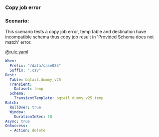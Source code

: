 ### Copy job error

### Scenario:

This scenario tests a copy job error, temp table and destination have incompatible schema thus copy job result in 'Provided Schema does not match' error.



[@rule.yaml](rule/rule.yaml)
```yaml
When:
  Prefix: "/data/case025"
  Suffix: ".csv"
Dest:
  Table: bqtail.dummy_v25
  Transient:
    Dataset: temp
  Schema:
    TransientTemplate: bqtail.dummy_v25_temp
Batch:
  RollOver: true
  Window:
    DurationInSec: 10
Async: true
OnSuccess:
  - Action: delete

```

